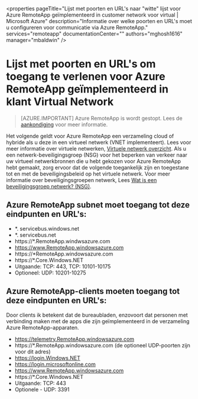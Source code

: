 
<properties
    pageTitle="Lijst met poorten en URL's naar "witte" lijst voor Azure RemoteApp geïmplementeerd in customer network voor virtual | Microsoft Azure"
    description="Informatie over welke poorten en URL's moet u configureren voor communicatie via Azure RemoteApp."
    services="remoteapp"
    documentationCenter=""
    authors="mghosh1616"
    manager="mbaldwin" />

<tags
    ms.service="remoteapp"
    ms.workload="compute"
    ms.tgt_pltfrm="na"
    ms.devlang="na"
    ms.topic="article"
    ms.date="08/16/2016"
    ms.author="elizapo" />



# <a name="list-of-ports-and-urls-to-permit-access-for-azure-remoteapp-deployed-in-customer-virtual-network"></a>Lijst met poorten en URL's om toegang te verlenen voor Azure RemoteApp geïmplementeerd in klant Virtual Network 

> [AZURE.IMPORTANT]
> Azure RemoteApp is wordt gestopt. Lees de [aankondiging](https://go.microsoft.com/fwlink/?linkid=821148) voor meer informatie.

Het volgende geldt voor Azure RemoteApp een verzameling cloud of hybride als u deze in een virtueel netwerk (VNET implementeert). Lees voor meer informatie over virtuele netwerken, [Virtuele netwerk overzicht](../virtual-network/virtual-networks-overview.md). Als u een netwerk-beveiligingsgroep (NSG) voor het beperken van verkeer naar uw virtueel netwerkbronnen die u hebt gekozen voor Azure RemoteApp hebt gemaakt, zorg ervoor dat de volgende toegankelijk zijn en toegestane tot en met de beveiligingsbeleid op het virtuele netwerk. Voor meer informatie over beveiligingsgroepen netwerk, Lees [Wat is een beveiligingsgroep netwerk? (NSG)](../virtual-network/virtual-networks-nsg.md).

##  <a name="azure-remoteapp-subnet-needs-access-to-these-endpoints-and-urls"></a>Azure RemoteApp subnet moet toegang tot deze eindpunten en URL's: 
*   *. servicebus.windows.net
*    *. servicebus.net
*    https://*.RemoteApp.windwsazure.com  
*    https://www.RemoteApp.windowsazure.com 
*    https://*RemoteApp.windowsazure.com  
*    https://*.Core.Windows.NET  
*    Uitgaande: TCP: 443, TCP: 10101-10175 
*    Optioneel: UDP: 10201-10275  
 
## <a name="azure-remoteapp-clients-need-access-to-these-endpoints-and-urls"></a>Azure RemoteApp-clients moeten toegang tot deze eindpunten en URL's: 

Door clients ik betekent dat de bureaubladen, enzovoort dat personen met verbinding maken met de apps die zijn geïmplementeerd in de verzameling Azure RemoteApp-apparaten.

-  https://telemetry.RemoteApp.windowsazure.com  
-  https://*.RemoteApp.windowsazure.com (de optioneel UDP-poorten zijn voor dit adres) 
-  https://login.Windows.NET  
-  https://login.microsoftonline.com  
-  https://www.RemoteApp.windowsazure.com 
-  https://*.Core.Windows.NET  
-  Uitgaande: TCP: 443  
-  Optionele - UDP: 3391 